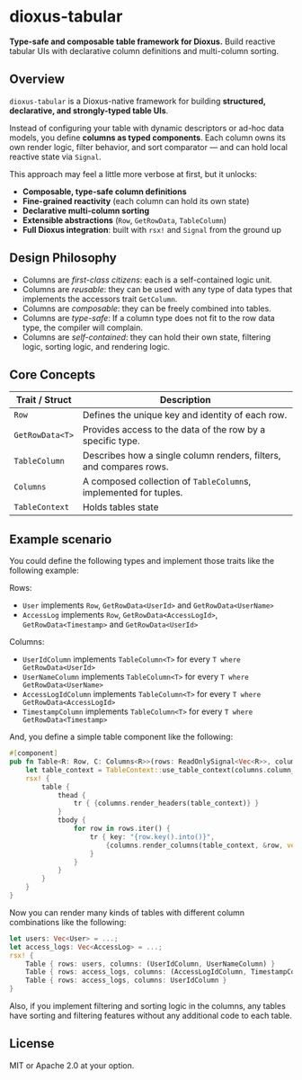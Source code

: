 # dioxus-tabular

**Type-safe and composable table framework for Dioxus.**
Build reactive tabular UIs with declarative column definitions and multi-column sorting.

## Overview

`dioxus-tabular` is a Dioxus-native framework for building **structured, declarative, and strongly-typed table UIs**.

Instead of configuring your table with dynamic descriptors or ad-hoc data models, you define **columns as typed components**.
Each column owns its own render logic, filter behavior, and sort comparator — and can hold local reactive state via `Signal`.

This approach may feel a little more verbose at first, but it unlocks:

- **Composable, type-safe column definitions**
- **Fine-grained reactivity** (each column can hold its own state)
- **Declarative multi-column sorting**
- **Extensible abstractions** (`Row`, `GetRowData`, `TableColumn`)
- **Full Dioxus integration**: built with `rsx!` and `Signal` from the ground up

## Design Philosophy

- Columns are *first-class citizens*: each is a self-contained logic unit.
- Columns are *reusable*: they can be used with any type of data types that implements the accessors trait `GetColumn`.
- Columns are *composable*: they can be freely combined into tables.
- Columns are *type-safe*: If a column type does not fit to the row data type, the compiler will complain.
- Columns are *self-contained*: they can hold their own state, filtering logic, sorting logic, and rendering logic.

## Core Concepts

| Trait / Struct  | Description                                                        |
| --------------- | ------------------------------------------------------------------ |
| `Row`           | Defines the unique key and identity of each row.                   |
| `GetRowData<T>` | Provides access to the data of the row by a specific type.         |
| `TableColumn`   | Describes how a single column renders, filters, and compares rows. |
| `Columns`       | A composed collection of `TableColumn`s, implemented for tuples.   |
| `TableContext`  | Holds tables state                                                 |

## Example scenario

You could define the following types and implement those traits like the following example:

Rows:

- `User` implements `Row`, `GetRowData<UserId>` and `GetRowData<UserName>`
- `AccessLog` implements `Row`, `GetRowData<AccessLogId>`, `GetRowData<Timestamp>` and `GetRowData<UserId>`

Columns:

- `UserIdColumn` implements `TableColumn<T>` for every `T where GetRowData<UserId>`
- `UserNameColumn` implements `TableColumn<T>` for every `T where GetRowData<UserName>`
- `AccessLogIdColumn` implements `TableColumn<T>` for every `T where GetRowData<AccessLogId>`
- `TimestampColumn` implements `TableColumn<T>` for every `T where GetRowData<Timestamp>`

And, you define a simple table component like the following:

```rust
#[component]
pub fn Table<R: Row, C: Columns<R>>(rows: ReadOnlySignal<Vec<R>>, columns: C) -> Element {
    let table_context = TableContext::use_table_context(columns.column_names());
    rsx! {
        table {
            thead {
                tr { {columns.render_headers(table_context)} }
            }
            tbody {
                for row in rows.iter() {
                    tr { key: "{row.key().into()}",
                        {columns.render_columns(table_context, &row, vec![])}
                    }
                }
            }
        }
    }
}
```

Now you can render many kinds of tables with different column combinations like the following:

```rust
let users: Vec<User> = ...;
let access_logs: Vec<AccessLog> = ...;
rsx! {
    Table { rows: users, columns: (UserIdColumn, UserNameColumn) }
    Table { rows: access_logs, columns: (AccessLogIdColumn, TimestampColumn, UserIdColumn) }
    Table { rows: access_logs, columns: UserIdColumn }
}
```

Also, if you implement filtering and sorting logic in the columns, any tables have sorting and filtering features without any additional code to each table.

## License

MIT or Apache 2.0 at your option.
